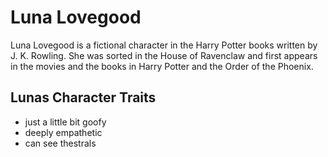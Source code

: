 # Luna Lovegood

Luna Lovegood is a fictional character in the Harry Potter books written by J. K. Rowling.
She was sorted in the House of Ravenclaw and first appears in the movies and the books in
Harry Potter and the Order of the Phoenix.

## Lunas Character Traits

* just a little bit goofy
* deeply empathetic
* can see thestrals

